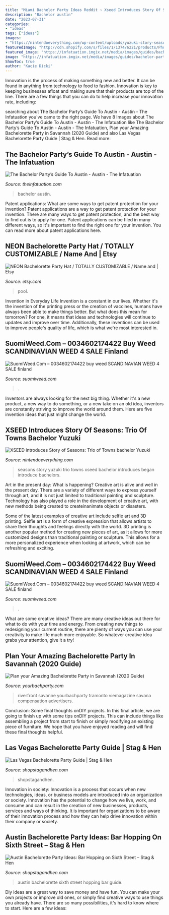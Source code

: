 ```yaml
---
title: "Miami Bachelor Party Ideas Reddit ~ Xseed Introduces Story Of Seasons: Trio Of Towns Bachelor Yuzuki"
description: "Bachelor austin"
date: "2023-07-31"
categories:
- "ideas"
tags: ["ideas"]
images:
- "https://nintendoeverything.com/wp-content/uploads/yuzuki-story-seasons.jpg"
featuredImage: "http://cdn.shopify.com/s/files/1/1374/6221/products/Photo_Tours_-_Las_Vegas_Bachelorette_Party_600x600.jpg?v=1558571056"
featured_image: "https://infatuation.imgix.net/media/images/guides/bachelor-party-austin/banners/1508428990.58.jpg?auto=format&amp;fit=max&amp;h=1200&amp;w=3200"
image: "https://infatuation.imgix.net/media/images/guides/bachelor-party-austin/banners/1508428990.58.jpg?auto=format&amp;fit=max&amp;h=1200&amp;w=3200"
ShowToc: true
author: "Kacie Dicki"
---
```



Innovation is the process of making something new and better. It can be found in anything from technology to food to fashion. Innovation is key to keeping businesses afloat and making sure that their products are top of the line. There are a few things that you can do to help increase your innovation rate, including:

	

		
searching about The Bachelor Party’s Guide To Austin - Austin - The Infatuation you've came to the right page. We have 8 Images about The Bachelor Party’s Guide To Austin - Austin - The Infatuation like The Bachelor Party’s Guide To Austin - Austin - The Infatuation, Plan your Amazing Bachelorette Party in Savannah (2020 Guide) and also Las Vegas Bachelorette Party Guide | Stag &amp; Hen. Read more:
		
    
## The Bachelor Party’s Guide To Austin - Austin - The Infatuation

<img loading=lazy src="https://infatuation.imgix.net/media/images/guides/bachelor-party-austin/banners/1508428990.58.jpg?auto=format&amp;fit=max&amp;h=1200&amp;w=3200" onerror="this.onerror=null;this.src='https://tse3.mm.bing.net/th?id=OIP.6160DKLF9Ok0trFnzzL2dAHaCx&amp;pid=15.1';" alt="The Bachelor Party’s Guide To Austin - Austin - The Infatuation">

_Source: theinfatuation.com_

>bachelor austin. 

	

Patent applications: What are some ways to get patent protection for your invention?
Patent applications are a way to get patent protection for your invention. There are many ways to get patent protection, and the best way to find out is to apply for one. Patent applications can be filed in many different ways, so it's important to find the right one for your invention. You can read more about patent applications here.

    
## NEON Bachelorette Party Hat / TOTALLY CUSTOMIZABLE / Name And | Etsy

<img loading=lazy src="https://i.etsystatic.com/9310959/r/il/401d7a/1172251741/il_794xN.1172251741_a568.jpg" onerror="this.onerror=null;this.src='https://tse3.mm.bing.net/th?id=OIP.SyyKhYdBGemngvSFtJq3qgHaGL&amp;pid=15.1';" alt="NEON Bachelorette Party Hat / TOTALLY CUSTOMIZABLE / Name and | Etsy">

_Source: etsy.com_

>pool. 

	

Invention in Everyday Life
Invention is a constant in our lives. Whether it's the invention of the printing press or the creation of vaccines, humans have always been able to make things better. But what does this mean for tomorrow? For one, it means that ideas and technologies will continue to updates and improve over time. Additionally, these inventions can be used to improve people's quality of life, which is what we're most interested in.

    
## SuomiWeed.Com – 0034602174422 Buy Weed SCANDINAVIAN WEED 4 SALE Finland

<img loading=lazy src="https://suomiweed.com/wp-content/uploads/2021/03/SNOOP-DOG.jpg" onerror="this.onerror=null;this.src='https://tse3.mm.bing.net/th?id=OIP.axqghW3HHwqPZwvN_VwtbgHaEK&amp;pid=15.1';" alt="SuomiWeed.Com – 0034602174422 buy weed SCANDINAVIAN WEED 4 SALE finland">

_Source: suomiweed.com_

>. 

	

Inventors are always looking for the next big thing. Whether it's a new product, a new way to do something, or a new take on an old idea, inventors are constantly striving to improve the world around them. Here are five invention ideas that just might change the world.

    
## XSEED Introduces Story Of Seasons: Trio Of Towns Bachelor Yuzuki

<img loading=lazy src="https://nintendoeverything.com/wp-content/uploads/yuzuki-story-seasons.jpg" onerror="this.onerror=null;this.src='https://tse2.mm.bing.net/th?id=OIP.WT_vfb9wn73yjfSzEuJXrwHaL2&amp;pid=15.1';" alt="XSEED introduces Story of Seasons: Trio of Towns bachelor Yuzuki">

_Source: nintendoeverything.com_

>seasons story yuzuki trio towns xseed bachelor introduces began introduce bachelors. 

	

Art in the present day: What is happening?
Creative art is alive and well in the present day. There are a variety of different ways to express yourself through art, and it is not just limited to traditional painting and sculpture. Technology has also played a role in the development of creative art, with new methods being created to createinanimate objects or disasters. 

Some of the latest examples of creative art include selfie art and 3D printing. Selfie art is a form of creative expression that allows artists to share their thoughts and feelings directly with the world. 3D printing is another popular method for creating new pieces of art, as it allows for more customized designs than traditional painting or sculpture. This allows for a more personalized experience when looking at artwork, which can be refreshing and exciting.

    
## SuomiWeed.Com – 0034602174422 Buy Weed SCANDINAVIAN WEED 4 SALE Finland

<img loading=lazy src="https://suomiweed.com/wp-content/uploads/2021/03/SNOOP-DOG-1200x675.jpg" onerror="this.onerror=null;this.src='https://tse3.mm.bing.net/th?id=OIP.1p061upPWng1vqpdplHUoAHaEK&amp;pid=15.1';" alt="SuomiWeed.Com – 0034602174422 buy weed SCANDINAVIAN WEED 4 SALE finland">

_Source: suomiweed.com_

>. 

	

What are some creative ideas?
There are many creative ideas out there for what to do with your time and energy. From creating new things to redesigning your current routine, there are plenty of ways you can use your creativity to make life much more enjoyable. So whatever creative idea grabs your attention, give it a try!

    
## Plan Your Amazing Bachelorette Party In Savannah (2020 Guide)

<img loading=lazy src="http://www.yourbachparty.com/wp-content/uploads/2018/02/Depositphotos_63330097_m-2015.jpg" onerror="this.onerror=null;this.src='https://tse2.mm.bing.net/th?id=OIP.hUVEocfGJ8T8T4f3v7wecAHaE8&amp;pid=15.1';" alt="Plan your Amazing Bachelorette Party in Savannah (2020 Guide)">

_Source: yourbachparty.com_

>riverfront savanne yourbachparty tramonto viemagazine savana compensation advertisers. 

	

Conclusion: Some final thoughts onDIY projects.
In this final article, we are going to finish up with some tips onDIY projects. This can include things like assembling a project from start to finish or simply modifying an existing piece of furniture. We hope that you have enjoyed reading and will find these final thoughts helpful.

    
## Las Vegas Bachelorette Party Guide | Stag &amp; Hen

<img loading=lazy src="http://cdn.shopify.com/s/files/1/1374/6221/products/Photo_Tours_-_Las_Vegas_Bachelorette_Party_600x600.jpg?v=1558571056" onerror="this.onerror=null;this.src='https://tse4.mm.bing.net/th?id=OIP.pXyPyWyM0YfkYI8PzsOdugHaHa&amp;pid=15.1';" alt="Las Vegas Bachelorette Party Guide | Stag &amp; Hen">

_Source: shopstagandhen.com_

>shopstagandhen. 

	

Innovation in society:
Innovation is a process that occurs when new technologies, ideas, or business models are introduced into an organization or society. Innovation has the potential to change how we live, work, and consume and can result in the creation of new businesses, products, services and ways of thinking. It is important for organizations to be aware of their innovation process and how they can help drive innovation within their company or society.

    
## Austin Bachelorette Party Ideas: Bar Hopping On Sixth Street – Stag &amp; Hen

<img loading=lazy src="http://cdn.shopify.com/s/files/1/1374/6221/products/Austin_Bachelorette_Party_Ideas_da768ba3-7c61-40a3-845c-2572449a02ee_600x600.jpg?v=1562595986" onerror="this.onerror=null;this.src='https://tse1.mm.bing.net/th?id=OIP.yq8pt-AWwZ4QR2gSdkNc6gHaHa&amp;pid=15.1';" alt="Austin Bachelorette Party Ideas: Bar Hopping on Sixth Street – Stag &amp; Hen">

_Source: shopstagandhen.com_

>austin bachelorette sixth street hopping bar guide. 

	

Diy ideas are a great way to save money and have fun. You can make your own projects or improve old ones, or simply find creative ways to use things you already have. There are so many possibilities, it's hard to know where to start. Here are a few ideas:

